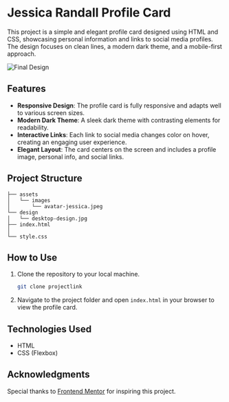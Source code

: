 # Jessica Randall Profile Card

This project is a simple and elegant profile card designed using HTML and CSS, showcasing personal information and links to social media profiles. The design focuses on clean lines, a modern dark theme, and a mobile-first approach.

![Final Design](./design/desktop-design.jpg)

## Features

- **Responsive Design**: The profile card is fully responsive and adapts well to various screen sizes.
- **Modern Dark Theme**: A sleek dark theme with contrasting elements for readability.
- **Interactive Links**: Each link to social media changes color on hover, creating an engaging user experience.
- **Elegant Layout**: The card centers on the screen and includes a profile image, personal info, and social links.

## Project Structure

```
├── assets
│   └── images
│       └── avatar-jessica.jpeg
└── design
│   └── desktop-design.jpg
├── index.html
│ 
└── style.css

```

## How to Use

1. Clone the repository to your local machine.
   ```bash
   git clone projectlink
   ```
2. Navigate to the project folder and open `index.html` in your browser to view the profile card.

## Technologies Used

- HTML
- CSS (Flexbox)

## Acknowledgments

Special thanks to [Frontend Mentor](https://www.frontendmentor.io) for inspiring this project.
```
